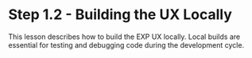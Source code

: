 # Step 1.2 - Building the UX Locally

This lesson describes how to build the EXP UX locally. Local builds are essential for testing and debugging code during the development cycle.
